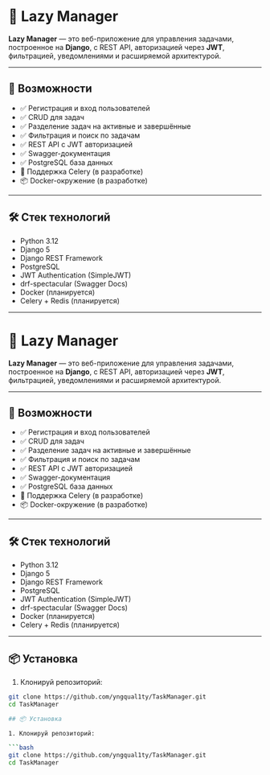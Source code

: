 # 🐌 Lazy Manager

**Lazy Manager** — это веб-приложение для управления задачами, построенное на **Django**, с REST API, авторизацией через **JWT**, фильтрацией, уведомлениями и расширяемой архитектурой.

---

## 🚀 Возможности

- ✅ Регистрация и вход пользователей
- ✅ CRUD для задач
- ✅ Разделение задач на активные и завершённые
- ✅ Фильтрация и поиск по задачам
- ✅ REST API с JWT авторизацией
- ✅ Swagger-документация
- ✅ PostgreSQL база данных
- 🔄 Поддержка Celery (в разработке)
- 📦 Docker-окружение (в разработке)

---

## 🛠️ Стек технологий

- Python 3.12
- Django 5
- Django REST Framework
- PostgreSQL
- JWT Authentication (SimpleJWT)
- drf-spectacular (Swagger Docs)
- Docker (планируется)
- Celery + Redis (планируется)

---
# 🐌 Lazy Manager

**Lazy Manager** — это веб-приложение для управления задачами, построенное на **Django**, с REST API, авторизацией через **JWT**, фильтрацией, уведомлениями и расширяемой архитектурой.

---

## 🚀 Возможности

- ✅ Регистрация и вход пользователей
- ✅ CRUD для задач
- ✅ Разделение задач на активные и завершённые
- ✅ Фильтрация и поиск по задачам
- ✅ REST API с JWT авторизацией
- ✅ Swagger-документация
- ✅ PostgreSQL база данных
- 🔄 Поддержка Celery (в разработке)
- 📦 Docker-окружение (в разработке)

---

## 🛠️ Стек технологий

- Python 3.12
- Django 5
- Django REST Framework
- PostgreSQL
- JWT Authentication (SimpleJWT)
- drf-spectacular (Swagger Docs)
- Docker (планируется)
- Celery + Redis (планируется)

---

## 📦 Установка

1. Клонируй репозиторий:

```bash
git clone https://github.com/yngqual1ty/TaskManager.git
cd TaskManager

## 📦 Установка

1. Клонируй репозиторий:

```bash
git clone https://github.com/yngqual1ty/TaskManager.git
cd TaskManager
